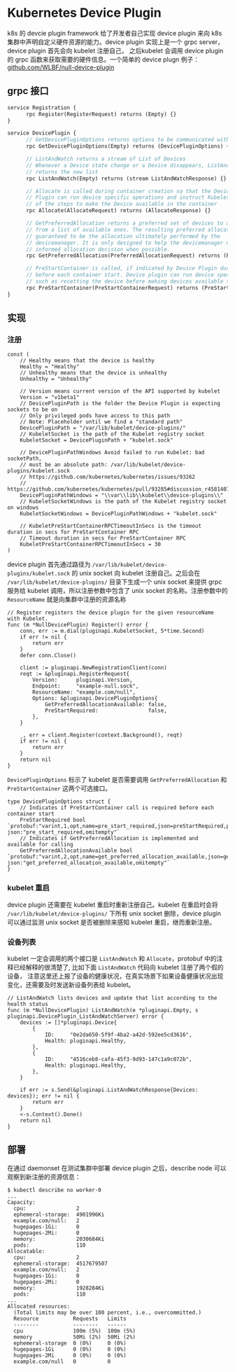 # Kubernetes Device Plugin
<!-- ---
title: Kubernetes Device Plugin
tags: k8s
date: 2022-01-17 22:09:20
--- -->

k8s 的 devcie plugin framework 给了开发者自己实现 device plugin 来向 k8s 集群中声明自定义硬件资源的能力。device plugin 实现上是一个 grpc server，device plugin 首先会向 kubelet 注册自己， 之后kubelet 会调用 device plugin 的 grpc 函数来获取需要的硬件信息。一个简单的 device plugn 例子： [github.com/WLBF/null-device-plugin](https://github.com/WLBF/null-device-plugin)

## grpc 接口

```protobuf
service Registration {
      rpc Register(RegisterRequest) returns (Empty) {}
}
```

```protobuf
service DevicePlugin {
      // GetDevicePluginOptions returns options to be communicated with Device Manager.
      rpc GetDevicePluginOptions(Empty) returns (DevicePluginOptions) {}

      // ListAndWatch returns a stream of List of Devices
      // Whenever a Device state change or a Device disappears, ListAndWatch
      // returns the new list
      rpc ListAndWatch(Empty) returns (stream ListAndWatchResponse) {}

      // Allocate is called during container creation so that the Device
      // Plugin can run device specific operations and instruct Kubelet
      // of the steps to make the Device available in the container
      rpc Allocate(AllocateRequest) returns (AllocateResponse) {}

      // GetPreferredAllocation returns a preferred set of devices to allocate
      // from a list of available ones. The resulting preferred allocation is not
      // guaranteed to be the allocation ultimately performed by the
      // devicemanager. It is only designed to help the devicemanager make a more
      // informed allocation decision when possible.
      rpc GetPreferredAllocation(PreferredAllocationRequest) returns (PreferredAllocationResponse) {}

      // PreStartContainer is called, if indicated by Device Plugin during registeration phase,
      // before each container start. Device plugin can run device specific operations
      // such as resetting the device before making devices available to the container.
      rpc PreStartContainer(PreStartContainerRequest) returns (PreStartContainerResponse) {}
}
```

## 实现

### 注册

```golang
const (
	// Healthy means that the device is healthy
	Healthy = "Healthy"
	// Unhealthy means that the device is unhealthy
	Unhealthy = "Unhealthy"

	// Version means current version of the API supported by kubelet
	Version = "v1beta1"
	// DevicePluginPath is the folder the Device Plugin is expecting sockets to be on
	// Only privileged pods have access to this path
	// Note: Placeholder until we find a "standard path"
	DevicePluginPath = "/var/lib/kubelet/device-plugins/"
	// KubeletSocket is the path of the Kubelet registry socket
	KubeletSocket = DevicePluginPath + "kubelet.sock"

	// DevicePluginPathWindows Avoid failed to run Kubelet: bad socketPath,
	// must be an absolute path: /var/lib/kubelet/device-plugins/kubelet.sock
	// https://github.com/kubernetes/kubernetes/issues/93262
	// https://github.com/kubernetes/kubernetes/pull/93285#discussion_r458140701
	DevicePluginPathWindows = "\\var\\lib\\kubelet\\device-plugins\\"
	// KubeletSocketWindows is the path of the Kubelet registry socket on windows
	KubeletSocketWindows = DevicePluginPathWindows + "kubelet.sock"

	// KubeletPreStartContainerRPCTimeoutInSecs is the timeout duration in secs for PreStartContainer RPC
	// Timeout duration in secs for PreStartContainer RPC
	KubeletPreStartContainerRPCTimeoutInSecs = 30
)
```

device plugin 首先通过路径为 `/var/lib/kubelet/device-plugins/kubelet.sock` 的 unix socket 向 kubelet 注册自己。之后会在 `/var/lib/kubelet/device-plugins/` 目录下生成一个 unix socket 来提供 grpc 服务给 kubelet 调用，所以注册参数中包含了 unix socket 的名称。注册参数中的 `ResourceName` 就是向集群中注册的资源名称

```golang
// Register registers the device plugin for the given resourceName with Kubelet.
func (m *NullDevicePlugin) Register() error {
	conn, err := m.dial(pluginapi.KubeletSocket, 5*time.Second)
	if err != nil {
		return err
	}
	defer conn.Close()

	client := pluginapi.NewRegistrationClient(conn)
	reqt := &pluginapi.RegisterRequest{
		Version:      pluginapi.Version,
		Endpoint:     "example-null.sock",
		ResourceName: "example.com/null",
		Options: &pluginapi.DevicePluginOptions{
			GetPreferredAllocationAvailable: false,
			PreStartRequired:                false,
		},
	}

	_, err = client.Register(context.Background(), reqt)
	if err != nil {
		return err
	}
	return nil
}
```

`DevicePluginOptions` 标示了 kubelet 是否需要调用 `GetPreferredAllocation` 和 `PreStartContainer` 这两个可选接口。

```golang
type DevicePluginOptions struct {
	// Indicates if PreStartContainer call is required before each container start
	PreStartRequired bool `protobuf:"varint,1,opt,name=pre_start_required,json=preStartRequired,proto3" json:"pre_start_required,omitempty"`
	// Indicates if GetPreferredAllocation is implemented and available for calling
	GetPreferredAllocationAvailable bool     `protobuf:"varint,2,opt,name=get_preferred_allocation_available,json=getPreferredAllocationAvailable,proto3" json:"get_preferred_allocation_available,omitempty"`
}
```

### kubelet 重启

device plugin 还需要在 kubelet 重启时重新注册自己。kubelet 在重启时会将 `/var/lib/kubelet/device-plugins/` 下所有 unix socket 删除，device plugin 可以通过监测 unix socket 是否被删除来感知 kubelet 重启，继而重新注册。

### 设备列表

kubelet 一定会调用的两个接口是 `ListAndWatch` 和 `Allocate`，protobuf 中的注释已经解释的很清楚了, 比如下面 `ListAndWatch` 代码向 kubelet 注册了两个假的设备， 注意这里还上报了设备的健康状况，在真实场景下如果设备健康状况出现变化，还需要及时发送新设备列表给 kubelet。

```golang
// ListAndWatch lists devices and update that list according to the health status
func (m *NullDevicePlugin) ListAndWatch(e *pluginapi.Empty, s pluginapi.DevicePlugin_ListAndWatchServer) error {
	devices := []*pluginapi.Device{
		{
			ID:     "0e2da650-5f9f-4ba2-a42d-592ee5cd3616",
			Health: pluginapi.Healthy,
		},
		{
			ID:     "4516ceb8-cafa-45f3-9d93-147c1a9c072b",
			Health: pluginapi.Healthy,
		},
	}

	if err := s.Send(&pluginapi.ListAndWatchResponse{Devices: devices}); err != nil {
		return err
	}
	<-s.Context().Done()
	return nil
}
```

## 部署

在通过 daemonset 在测试集群中部署 device plugin 之后，describe node 可以观察到新注册的资源信息：

```text
$ kubectl describe no worker-0
...
Capacity:
  cpu:                2
  ephemeral-storage:  4901996Ki
  example.com/null:   2
  hugepages-1Gi:      0
  hugepages-2Mi:      0
  memory:             2030684Ki
  pods:               110
Allocatable:
  cpu:                2
  ephemeral-storage:  4517679507
  example.com/null:   2
  hugepages-1Gi:      0
  hugepages-2Mi:      0
  memory:             1928284Ki
  pods:               110
...
Allocated resources:
  (Total limits may be over 100 percent, i.e., overcommitted.)
  Resource           Requests   Limits
  --------           --------   ------
  cpu                100m (5%)  100m (5%)
  memory             50Mi (2%)  50Mi (2%)
  ephemeral-storage  0 (0%)     0 (0%)
  hugepages-1Gi      0 (0%)     0 (0%)
  hugepages-2Mi      0 (0%)     0 (0%)
  example.com/null   0          0

```
